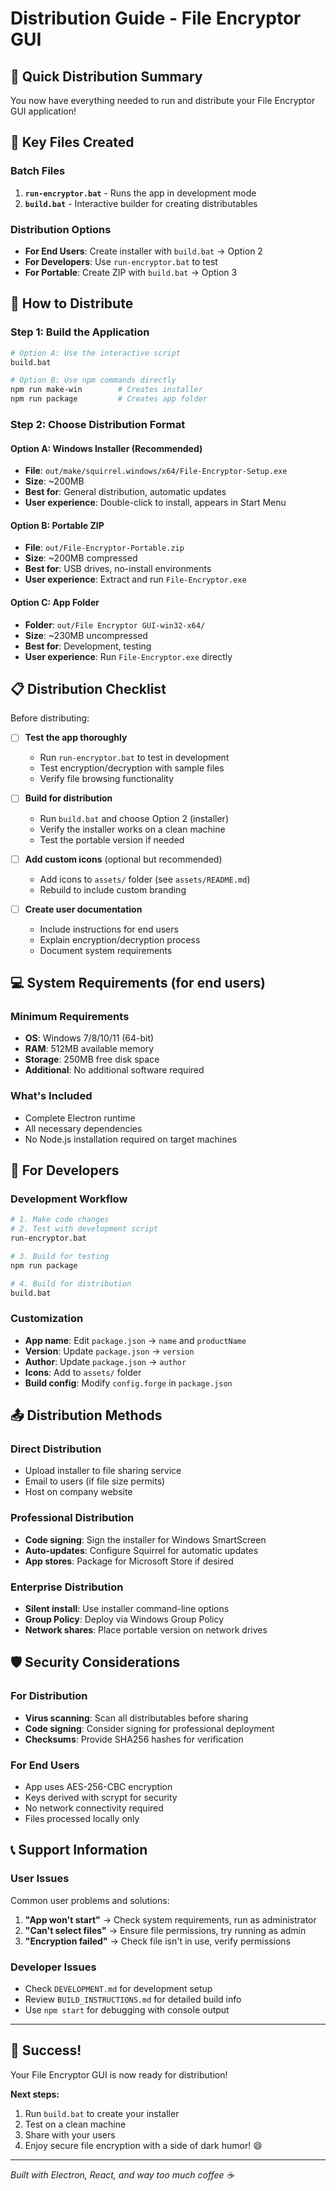 # Distribution Guide - File Encryptor GUI

## 🎯 Quick Distribution Summary

You now have everything needed to run and distribute your File Encryptor GUI application!

## 📁 Key Files Created

### **Batch Files**
1. **`run-encryptor.bat`** - Runs the app in development mode
2. **`build.bat`** - Interactive builder for creating distributables

### **Distribution Options**
- **For End Users**: Create installer with `build.bat` → Option 2
- **For Developers**: Use `run-encryptor.bat` to test
- **For Portable**: Create ZIP with `build.bat` → Option 3

## 🚀 How to Distribute

### **Step 1: Build the Application**
```bash
# Option A: Use the interactive script
build.bat

# Option B: Use npm commands directly  
npm run make-win        # Creates installer
npm run package         # Creates app folder
```

### **Step 2: Choose Distribution Format**

#### **Option A: Windows Installer (Recommended)**
- **File**: `out/make/squirrel.windows/x64/File-Encryptor-Setup.exe`
- **Size**: ~200MB
- **Best for**: General distribution, automatic updates
- **User experience**: Double-click to install, appears in Start Menu

#### **Option B: Portable ZIP**
- **File**: `out/File-Encryptor-Portable.zip`
- **Size**: ~200MB compressed
- **Best for**: USB drives, no-install environments
- **User experience**: Extract and run `File-Encryptor.exe`

#### **Option C: App Folder**
- **Folder**: `out/File Encryptor GUI-win32-x64/`
- **Size**: ~230MB uncompressed
- **Best for**: Development, testing
- **User experience**: Run `File-Encryptor.exe` directly

## 📋 Distribution Checklist

Before distributing:

- [ ] **Test the app thoroughly**
  - Run `run-encryptor.bat` to test in development
  - Test encryption/decryption with sample files
  - Verify file browsing functionality

- [ ] **Build for distribution**
  - Run `build.bat` and choose Option 2 (installer)
  - Verify the installer works on a clean machine
  - Test the portable version if needed

- [ ] **Add custom icons** (optional but recommended)
  - Add icons to `assets/` folder (see `assets/README.md`)
  - Rebuild to include custom branding

- [ ] **Create user documentation**
  - Include instructions for end users
  - Explain encryption/decryption process
  - Document system requirements

## 💻 System Requirements (for end users)

### **Minimum Requirements**
- **OS**: Windows 7/8/10/11 (64-bit)
- **RAM**: 512MB available memory
- **Storage**: 250MB free disk space
- **Additional**: No additional software required

### **What's Included**
- Complete Electron runtime
- All necessary dependencies
- No Node.js installation required on target machines

## 🔧 For Developers

### **Development Workflow**
```bash
# 1. Make code changes
# 2. Test with development script
run-encryptor.bat

# 3. Build for testing
npm run package

# 4. Build for distribution
build.bat
```

### **Customization**
- **App name**: Edit `package.json` → `name` and `productName`
- **Version**: Update `package.json` → `version`
- **Author**: Update `package.json` → `author`
- **Icons**: Add to `assets/` folder
- **Build config**: Modify `config.forge` in `package.json`

## 📤 Distribution Methods

### **Direct Distribution**
- Upload installer to file sharing service
- Email to users (if file size permits)
- Host on company website

### **Professional Distribution**
- **Code signing**: Sign the installer for Windows SmartScreen
- **Auto-updates**: Configure Squirrel for automatic updates
- **App stores**: Package for Microsoft Store if desired

### **Enterprise Distribution**
- **Silent install**: Use installer command-line options
- **Group Policy**: Deploy via Windows Group Policy
- **Network shares**: Place portable version on network drives

## 🛡️ Security Considerations

### **For Distribution**
- **Virus scanning**: Scan all distributables before sharing
- **Code signing**: Consider signing for professional deployment
- **Checksums**: Provide SHA256 hashes for verification

### **For End Users**
- App uses AES-256-CBC encryption
- Keys derived with scrypt for security
- No network connectivity required
- Files processed locally only

## 📞 Support Information

### **User Issues**
Common user problems and solutions:
1. **"App won't start"** → Check system requirements, run as administrator
2. **"Can't select files"** → Ensure file permissions, try running as admin
3. **"Encryption failed"** → Check file isn't in use, verify permissions

### **Developer Issues**
- Check `DEVELOPMENT.md` for development setup
- Review `BUILD_INSTRUCTIONS.md` for detailed build info
- Use `npm start` for debugging with console output

---

## 🎉 Success!

Your File Encryptor GUI is now ready for distribution! 

**Next steps:**
1. Run `build.bat` to create your installer
2. Test on a clean machine
3. Share with your users
4. Enjoy secure file encryption with a side of dark humor! 😄

---

*Built with Electron, React, and way too much coffee ☕* 